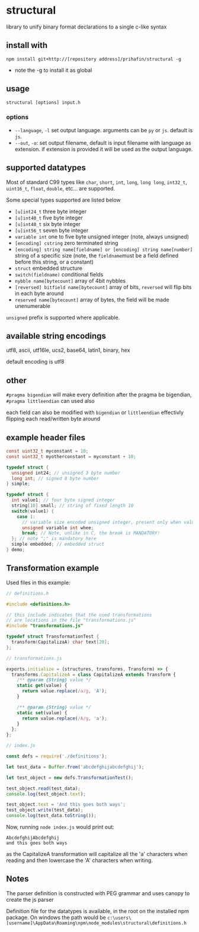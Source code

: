 # structural
library to unify binary format declarations to a single c-like syntax

## install with
`npm install git+http://[repository address]/prihafin/structural -g`

- note the -g to install it as global

## usage
`structural [options] input.h`

### options

- `--language`, `-l` set output language. arguments can be `py` or `js`. default is `js`.
- `--out`, `-o`: set output filename, default is input filename with language as extension. if extension is provided it will be used as the output language.

## supported datatypes

Most of standard C99 types like `char`, `short`, `int`, `long`, `long long`, `int32_t`, `uint16_t`, `float`, `double`, etc... are supported.

Some special types supported are listed below

- `[u]int24_t` three byte integer
- `[u]int40_t` five byte integer
- `[u]int48_t` six byte integer
- `[u]int56_t` seven byte integer
- `variable int` one to five byte unsigned integer (note, always unsigned)
- `[encoding] cstring` zero terminated string
- `[encoding] string name[fieldname] or [encoding] string name[number]` string of a specific size (note, the `fieldname`must be a field defined before this string, or a constant)
- `struct` embedded structure
- `switch(fieldname)` conditional fields
- `nybble name[bytecount]` array of 4bit nybbles
- `[reversed] bitfield name[bytecount]` array of bits, `reversed` will flip bits in each byte around
- `reserved name[bytecount]` array of bytes, the field will be made unenumerable

`unsigned` prefix is supported where applicable.

## available string encodings

utf8, ascii, utf16le, ucs2, base64, latin1, binary, hex

default encoding is utf8

## other

`#pragma bigendian` will make every definition after the pragma be bigendian, `#pragma littleendian` can used also

each field can also be modified with `bigendian` or `littleendian` effectivly flipping each read/written byte around

## example header files

```c
const uint32_t myconstant = 10;
const uint32_t myotherconstant = myconstant + 10;

typedef struct {
  unsigned int24; // unsigned 3 byte number
  long int; // signed 8 byte number
} simple;

typedef struct {
  int value1; // four byte signed integer
  string[10] small; // string of fixed length 10
  switch(value1) {
    case 1:
      // variable size encoded unsigned integer, present only when value1 = 1
      unsigned variable int whee;
      break; // Note, unlike in C, the break is MANDATORY!
  }; // note ";" is mandatory here
  simple embedded; // embedded struct
} demo;
```

## Transformation example

Used files in this example:

```c
// definitions.h

#include <definitions.h>

// this include indicates that the used transformations
// are locations in the file "transformations.js"
#include "transformations.js"

typedef struct TransformationTest {
  transform(CapitalizaA) char text[20];
};
```

```javascript
// transformations.js

exports.initialize = (structures, transforms, Transform) => {
  transforms.CapitalizeA = class CapitalizeA extends Transform {
    /** @param {String} value */
    static get(value) {
      return value.replace(/a/g, 'A');
    }

    /** @param {String} value */
    static set(value) {
      return value.replace(/A/g, 'a');
    }
  };
};
```

```javascript
// index.js

const defs = require('./definitions');

let test_data = Buffer.from('abcdefghijabcdefghij');

let test_object = new defs.TransformationTest();

test_object.read(test_data);
console.log(test_object.text);

test_object.text = 'And this goes both ways';
test_object.write(test_data);
console.log(test_data.toString());
```

Now, running `node index.js` would print out:

```
AbcdefghijAbcdefghij
and this goes both ways
```

as the CapitalizeA transformation will capitalize all the 'a' characters when reading and then lowercase the 'A' characters when writing.

## Notes

The parser definition is constructed with PEG grammar and uses canopy to create the js parser

Definition file for the datatypes is available, in the root on the installed npm package. On windows the path would be `c:\users\[username]\AppData\Roaming\npm\node_modules\structural\definitions.h`